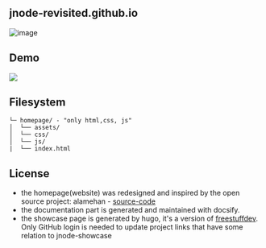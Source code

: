 ## jnode-revisited.github.io
![image](https://user-images.githubusercontent.com/111701513/208315742-3beadf88-c239-4e65-a039-9b74e312b80b.png)

## Demo
![](https://im5.ezgif.com/tmp/ezgif-5-88856fb18d.gif)

## Filesystem
```
└─ homepage/ - "only html,css, js"
│  └── assets/
│  └── css/
│  └── js/
|  └── index.html
```

## License
- the homepage(website) was redesigned and inspired by the open source project: alamehan - [source-code](github/alamehan/alamehan.github.io)
- the documentation part is generated and maintained with docsify.
- the showcase page is generated by hugo, it's a version of [freestuffdev](https://freestuff.dev/). Only GitHub login is needed to update project links that have some relation to jnode-showcase
